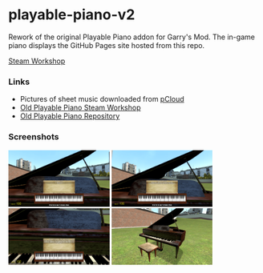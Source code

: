 ﻿# playable-piano-v2

Rework of the original Playable Piano addon for Garry's Mod. The in-game piano displays the GitHub Pages site hosted from this repo.

[Steam Workshop](https://steamcommunity.com/sharedfiles/filedetails/?id=2867740459)

### Links
- Pictures of sheet music downloaded from [pCloud](https://u.pcloud.link/publink/show?code=kZdwoIXZNbApPYTxghzFvhxbXQbnsXlfsUy7)
- [Old Playable Piano Steam Workshop](https://steamcommunity.com/sharedfiles/filedetails/?id=104548572)
- [Old Playable Piano Repository](https://github.com/macdguy/playablepiano)

### Screenshots
<img src="repo-images\1.png" width=40%> <img src="repo-images\2.png" width=40%>
<img src="repo-images\3.png" width=40%> <img src="repo-images\4.png" width=40%>

